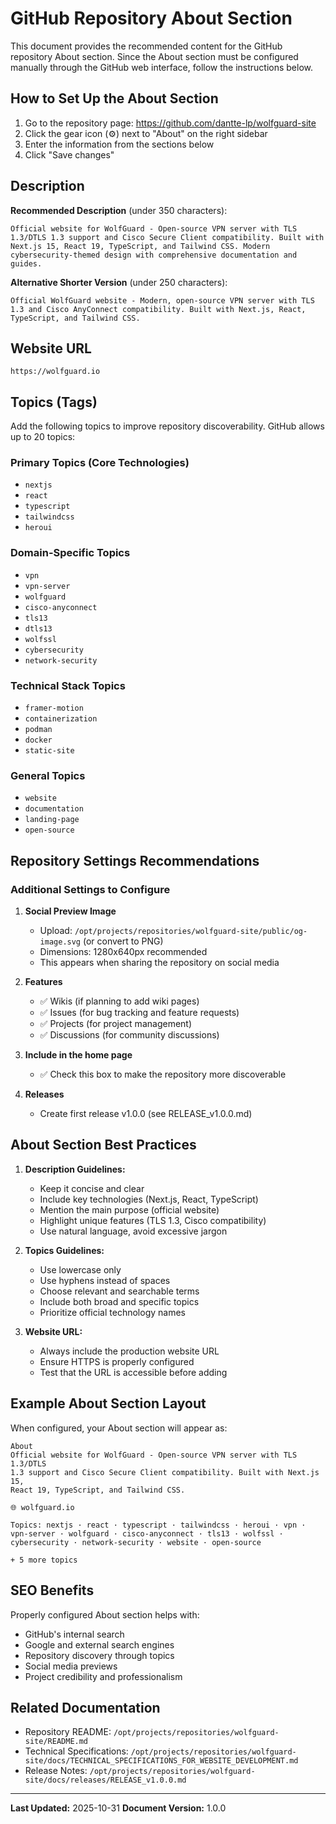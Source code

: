 # GitHub Repository About Section

This document provides the recommended content for the GitHub repository About section. Since the About section must be configured manually through the GitHub web interface, follow the instructions below.

## How to Set Up the About Section

1. Go to the repository page: https://github.com/dantte-lp/wolfguard-site
2. Click the gear icon (⚙️) next to "About" on the right sidebar
3. Enter the information from the sections below
4. Click "Save changes"

## Description

**Recommended Description** (under 350 characters):

```
Official website for WolfGuard - Open-source VPN server with TLS 1.3/DTLS 1.3 support and Cisco Secure Client compatibility. Built with Next.js 15, React 19, TypeScript, and Tailwind CSS. Modern cybersecurity-themed design with comprehensive documentation and guides.
```

**Alternative Shorter Version** (under 250 characters):

```
Official WolfGuard website - Modern, open-source VPN server with TLS 1.3 and Cisco AnyConnect compatibility. Built with Next.js, React, TypeScript, and Tailwind CSS.
```

## Website URL

```
https://wolfguard.io
```

## Topics (Tags)

Add the following topics to improve repository discoverability. GitHub allows up to 20 topics:

### Primary Topics (Core Technologies)

- `nextjs`
- `react`
- `typescript`
- `tailwindcss`
- `heroui`

### Domain-Specific Topics

- `vpn`
- `vpn-server`
- `wolfguard`
- `cisco-anyconnect`
- `tls13`
- `dtls13`
- `wolfssl`
- `cybersecurity`
- `network-security`

### Technical Stack Topics

- `framer-motion`
- `containerization`
- `podman`
- `docker`
- `static-site`

### General Topics

- `website`
- `documentation`
- `landing-page`
- `open-source`

## Repository Settings Recommendations

### Additional Settings to Configure

1. **Social Preview Image**
   - Upload: `/opt/projects/repositories/wolfguard-site/public/og-image.svg` (or convert to PNG)
   - Dimensions: 1280x640px recommended
   - This appears when sharing the repository on social media

2. **Features**
   - ✅ Wikis (if planning to add wiki pages)
   - ✅ Issues (for bug tracking and feature requests)
   - ✅ Projects (for project management)
   - ✅ Discussions (for community discussions)

3. **Include in the home page**
   - ✅ Check this box to make the repository more discoverable

4. **Releases**
   - Create first release v1.0.0 (see RELEASE_v1.0.0.md)

## About Section Best Practices

1. **Description Guidelines:**
   - Keep it concise and clear
   - Include key technologies (Next.js, React, TypeScript)
   - Mention the main purpose (official website)
   - Highlight unique features (TLS 1.3, Cisco compatibility)
   - Use natural language, avoid excessive jargon

2. **Topics Guidelines:**
   - Use lowercase only
   - Use hyphens instead of spaces
   - Choose relevant and searchable terms
   - Include both broad and specific topics
   - Prioritize official technology names

3. **Website URL:**
   - Always include the production website URL
   - Ensure HTTPS is properly configured
   - Test that the URL is accessible before adding

## Example About Section Layout

When configured, your About section will appear as:

```
About
Official website for WolfGuard - Open-source VPN server with TLS 1.3/DTLS
1.3 support and Cisco Secure Client compatibility. Built with Next.js 15,
React 19, TypeScript, and Tailwind CSS.

🌐 wolfguard.io

Topics: nextjs · react · typescript · tailwindcss · heroui · vpn ·
vpn-server · wolfguard · cisco-anyconnect · tls13 · wolfssl ·
cybersecurity · network-security · website · open-source

+ 5 more topics
```

## SEO Benefits

Properly configured About section helps with:

- GitHub's internal search
- Google and external search engines
- Repository discovery through topics
- Social media previews
- Project credibility and professionalism

## Related Documentation

- Repository README: `/opt/projects/repositories/wolfguard-site/README.md`
- Technical Specifications: `/opt/projects/repositories/wolfguard-site/docs/TECHNICAL_SPECIFICATIONS_FOR_WEBSITE_DEVELOPMENT.md`
- Release Notes: `/opt/projects/repositories/wolfguard-site/docs/releases/RELEASE_v1.0.0.md`

---

**Last Updated:** 2025-10-31
**Document Version:** 1.0.0
